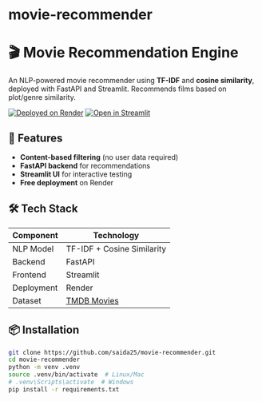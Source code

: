 # movie-recommender
# 🎬 Movie Recommendation Engine

An NLP-powered movie recommender using **TF-IDF** and **cosine similarity**, deployed with FastAPI and Streamlit. Recommends films based on plot/genre similarity.

[![Deployed on Render](https://img.shields.io/badge/Render-Deployed-green)](https://movie-recommender-khzw.onrender.com/)
[![Open in Streamlit](https://static.streamlit.io/badges/streamlit_badge_black_white.svg)](https://applicationpy-a2kckmykuw8z48x9nxhbaj.streamlit.app/)

## 🚀 Features
- **Content-based filtering** (no user data required)
- **FastAPI backend** for recommendations
- **Streamlit UI** for interactive testing
- **Free deployment** on Render

## 🛠️ Tech Stack
| Component       | Technology |
|----------------|------------|
| NLP Model      | TF-IDF + Cosine Similarity |
| Backend        | FastAPI    |
| Frontend       | Streamlit  |
| Deployment     | Render     |
| Dataset        | [TMDB Movies](https://www.kaggle.com/datasets/tmdb/tmdb-movie-metadata) |

## 📦 Installation
```bash
git clone https://github.com/saida25/movie-recommender.git
cd movie-recommender
python -m venv .venv
source .venv/bin/activate  # Linux/Mac
# .venv\Scripts\activate  # Windows
pip install -r requirements.txt